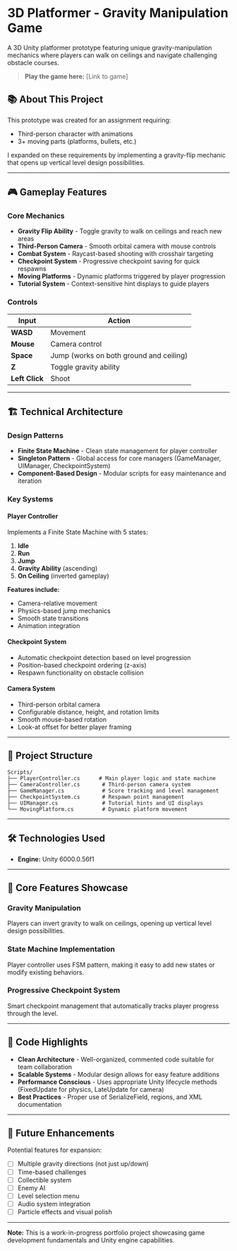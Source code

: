 # 3D Platformer - Gravity Manipulation Game

A 3D Unity platformer prototype featuring unique gravity-manipulation mechanics where players can walk on ceilings and navigate challenging obstacle courses.

> **Play the game here:** [Link to game]

## 📚 About This Project

This prototype was created for an assignment requiring:
- Third-person character with animations
- 3+ moving parts (platforms, bullets, etc.)

I expanded on these requirements by implementing a gravity-flip mechanic that opens up vertical level design possibilities.

---

## 🎮 Gameplay Features

### Core Mechanics

- **Gravity Flip Ability** - Toggle gravity to walk on ceilings and reach new areas
- **Third-Person Camera** - Smooth orbital camera with mouse controls
- **Combat System** - Raycast-based shooting with crosshair targeting
- **Checkpoint System** - Progressive checkpoint saving for quick respawns
- **Moving Platforms** - Dynamic platforms triggered by player progression
- **Tutorial System** - Context-sensitive hint displays to guide players

### Controls

| Input | Action |
|-------|--------|
| **WASD** | Movement |
| **Mouse** | Camera control |
| **Space** | Jump (works on both ground and ceiling) |
| **Z** | Toggle gravity ability |
| **Left Click** | Shoot |

---

## 🏗️ Technical Architecture

### Design Patterns

- **Finite State Machine** - Clean state management for player controller
- **Singleton Pattern** - Global access for core managers (GameManager, UIManager, CheckpointSystem)
- **Component-Based Design** - Modular scripts for easy maintenance and iteration

### Key Systems

#### Player Controller

Implements a Finite State Machine with 5 states:

1. **Idle**
2. **Run**
3. **Jump**
4. **Gravity Ability** (ascending)
5. **On Ceiling** (inverted gameplay)

**Features include:**
- Camera-relative movement
- Physics-based jump mechanics
- Smooth state transitions
- Animation integration

#### Checkpoint System

- Automatic checkpoint detection based on level progression
- Position-based checkpoint ordering (z-axis)
- Respawn functionality on obstacle collision

#### Camera System

- Third-person orbital camera
- Configurable distance, height, and rotation limits
- Smooth mouse-based rotation
- Look-at offset for better player framing

---

## 📁 Project Structure

```
Scripts/
├── PlayerController.cs      # Main player logic and state machine
├── CameraController.cs       # Third-person camera system
├── GameManager.cs            # Score tracking and level management
├── CheckpointSystem.cs       # Respawn point management
├── UIManager.cs              # Tutorial hints and UI displays
└── MovingPlatform.cs         # Dynamic platform movement
```

---

## 🛠️ Technologies Used

- **Engine:** Unity 6000.0.56f1

---

## 🎯 Core Features Showcase

### Gravity Manipulation
Players can invert gravity to walk on ceilings, opening up vertical level design possibilities.

### State Machine Implementation
Player controller uses FSM pattern, making it easy to add new states or modify existing behaviors.

### Progressive Checkpoint System
Smart checkpoint management that automatically tracks player progress through the level.

---

## 📝 Code Highlights

- **Clean Architecture** - Well-organized, commented code suitable for team collaboration
- **Scalable Systems** - Modular design allows for easy feature additions
- **Performance Conscious** - Uses appropriate Unity lifecycle methods (FixedUpdate for physics, LateUpdate for camera)
- **Best Practices** - Proper use of SerializeField, regions, and XML documentation

---

## 🔮 Future Enhancements

Potential features for expansion:

- [ ] Multiple gravity directions (not just up/down)
- [ ] Time-based challenges
- [ ] Collectible system
- [ ] Enemy AI
- [ ] Level selection menu
- [ ] Audio system integration
- [ ] Particle effects and visual polish

---

**Note:** This is a work-in-progress portfolio project showcasing game development fundamentals and Unity engine capabilities.
